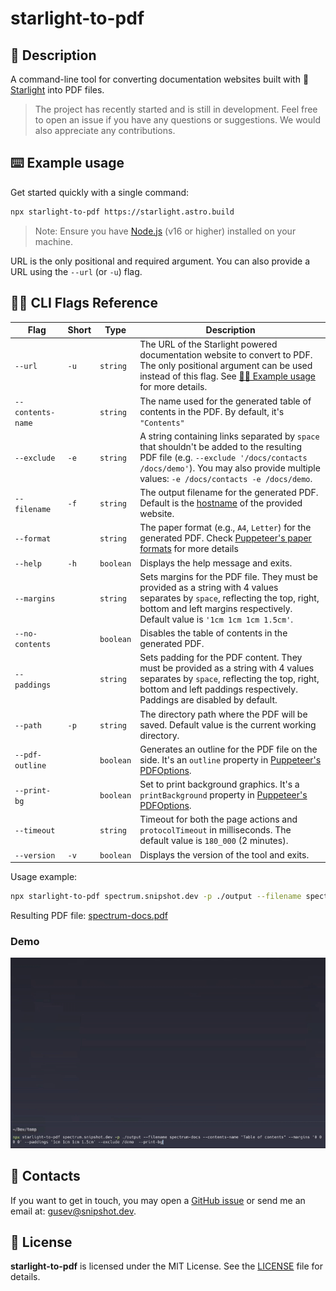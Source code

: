# starlight-to-pdf

## 📖 Description <a id="description"></a>

A command-line tool for converting documentation websites built with
🌟[Starlight](https://starlight.astro.build) into PDF files.

> The project has recently started and is still in development. Feel free to
> open an issue if you have any questions or suggestions. We would also
> appreciate any contributions.

## ⌨️ Example usage <a id="usage"></a>

Get started quickly with a single command:

```bash
npx starlight-to-pdf https://starlight.astro.build
```

> Note: Ensure you have [Node.js](https://nodejs.org) (v16 or higher) installed
> on your machine.

URL is the only positional and required argument. You can also provide a URL
using the `--url` (or `-u`) flag.

## 👨‍💻 CLI Flags Reference <a id="flags"></a>

| Flag              | Short | Type      | Description                                                                                                                                                                                                               |
| ----------------- | ----- | --------- | ------------------------------------------------------------------------------------------------------------------------------------------------------------------------------------------------------------------------- |
| `--url`           | `-u`  | `string`  | The URL of the Starlight powered documentation website to convert to PDF. The only positional argument can be used instead of this flag. See [👨‍💻 Example usage](#usage) for more details.                                 |
| `--contents-name` |       | `string`  | The name used for the generated table of contents in the PDF. By default, it's `"Contents"`                                                                                                                               |
| `--exclude`       | `-e`  | `string`  | A string containing links separated by `space` that shouldn't be added to the resulting PDF file (e.g. `--exclude '/docs/contacts /docs/demo'`). You may also provide multiple values: `-e /docs/contacts -e /docs/demo`. |
| `--filename`      | `-f`  | `string`  | The output filename for the generated PDF. Default is the [hostname](https://developer.mozilla.org/en-US/docs/Web/API/URL/hostname) of the provided website.                                                              |
| `--format`        |       | `string`  | The paper format (e.g., `A4`, `Letter`) for the generated PDF. Check [Puppeteer's paper formats](https://pptr.dev/api/puppeteer.paperformat) for more details                                                             |
| `--help`          | `-h`  | `boolean` | Displays the help message and exits.                                                                                                                                                                                      |
| `--margins`       |       | `string`  | Sets margins for the PDF file. They must be provided as a string with 4 values separates by `space`, reflecting the top, right, bottom and left margins respectively. Default value is `'1cm 1cm 1cm 1.5cm'`.             |
| `--no-contents`   |       | `boolean` | Disables the table of contents in the generated PDF.                                                                                                                                                                      |
| `--paddings`      |       | `string`  | Sets padding for the PDF content. They must be provided as a string with 4 values separates by `space`, reflecting the top, right, bottom and left paddings respectively. Paddings are disabled by default.               |
| `--path`          | `-p`  | `string`  | The directory path where the PDF will be saved. Default value is the current working directory.                                                                                                                           |
| `--pdf-outline`   |       | `boolean` | Generates an outline for the PDF file on the side. It's an `outline` property in [Puppeteer's PDFOptions](https://pptr.dev/api/puppeteer.pdfoptions).                                                                     |
| `--print-bg`      |       | `boolean` | Set to print background graphics. It's a `printBackground` property in [Puppeteer's PDFOptions](https://pptr.dev/api/puppeteer.pdfoptions/).                                                                              |
| `--timeout`       |       | `string`  | Timeout for both the page actions and `protocolTimeout` in milliseconds. The default value is `180_000` (2 minutes).                                                                                                      |
| `--version`       | `-v`  | `boolean` | Displays the version of the tool and exits.                                                                                                                                                                               |

Usage example:

```bash
npx starlight-to-pdf spectrum.snipshot.dev -p ./output --filename spectrum-docs --contents-name "Table of contents" --margins '0 0 0 0' --paddings '1cm 1cm 1cm 1.5cm' --exclude /demo  --print-bg
```

Resulting PDF file: [spectrum-docs.pdf](./readme_assets/spectrum-docs.pdf)

### Demo

![Usage demo](./readme_assets/demo.gif)

## 📨 Contacts <a id="contacts"></a>

If you want to get in touch, you may open a
[GitHub issue](https://github.com/Linkerin/starlight-to-pdf/issues) or send me
an email at: [gusev@snipshot.dev](mailto:gusev@snipshot.dev).

## 🪪 License <a id="license"></a>

**starlight-to-pdf** is licensed under the MIT License. See the
[LICENSE](https://github.com/Linkerin/starlight-to-pdf/blob/main/LICENSE) file
for details.
